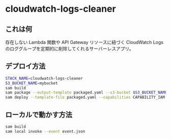 # cloudwatch-logs-cleaner

## これは何

存在しない Lambda 関数や API Gateway リソースに紐づく CloudWatch Logs のロググループを定期的に削除してくれるサーバーレスアプリ。


## デプロイ方法

```bash
STACK_NAME=cloudwatch-logs-cleaner
S3_BUCKET_NAME=mybucket
sam build
sam package --output-template packaged.yaml --s3-bucket $S3_BUCKET_NAME
sam deploy --template-file packaged.yaml --capabilities CAPABILITY_IAM --stack-name $STACK_NAME
```


## ローカルで動かす方法

```bash
sam build
sam local invoke --event event.json
```